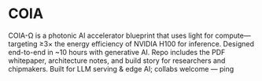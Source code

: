 # COIA
COIA-Ω is a photonic AI accelerator blueprint that uses light for compute—targeting ≥3× the energy efficiency of NVIDIA H100 for inference. Designed end-to-end in ~10 hours with generative AI. Repo includes the PDF whitepaper, architecture notes, and build story for researchers and chipmakers. Built for LLM serving &amp; edge AI; collabs welcome — ping
